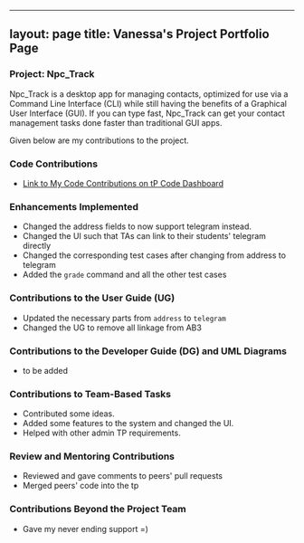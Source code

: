 
---
layout: page
title: Vanessa's Project Portfolio Page
---

### Project: Npc_Track

Npc_Track is a desktop app for managing contacts, optimized for use via a Command Line Interface (CLI) while still
having the benefits of a Graphical User Interface (GUI). If you can type fast, Npc_Track can get your contact
management tasks done faster than traditional GUI apps.

Given below are my contributions to the project.
### Code Contributions

- [Link to My Code Contributions on tP Code Dashboard](https://nus-cs2103-ay2324s1.github.io/tp-dashboard/?search=vanessamae23&sort=groupTitle&sortWithin=title&timeframe=commit&mergegroup=&groupSelect=groupByRepos&breakdown=true&checkedFileTypes=docs~functional-code~test-code&since=2023-09-22)

### Enhancements Implemented

- Changed the address fields to now support telegram instead.
- Changed the UI such that TAs can link to their
  students' telegram directly
- Changed the corresponding test cases after changing from address to telegram
- Added the `grade` command and all the other test cases

### Contributions to the User Guide (UG)

- Updated the necessary parts from `address` to `telegram`
- Changed the UG to remove all linkage from AB3

### Contributions to the Developer Guide (DG) and UML Diagrams

- to be added

### Contributions to Team-Based Tasks

- Contributed some ideas.
- Added some features to the system and changed the UI.
- Helped with other admin TP requirements.

### Review and Mentoring Contributions

- Reviewed and gave comments to peers' pull requests
- Merged peers' code into the tp

### Contributions Beyond the Project Team

- Gave my never ending support =)
